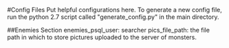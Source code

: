 #Config Files
Put helpful configurations here. To generate a new config file, run the python 2.7 script called "generate_config.py" in the main directory.

##Enemies Section
enemies_psql_user: searcher
pics_file_path: the file path in which to store pictures uploaded to the server of monsters.

